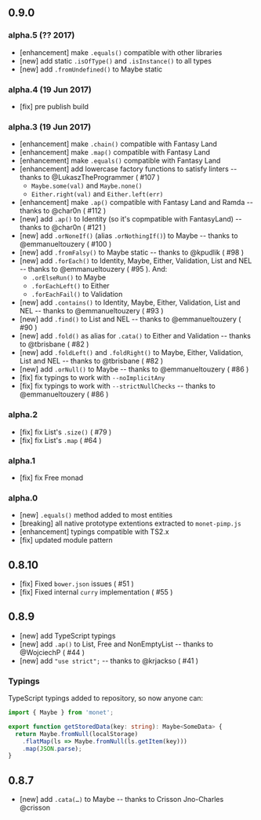 
## 0.9.0

### alpha.5 (?? 2017)

- [enhancement] make `.equals()` compatible with other libraries
- [new] add static `.isOfType()` and `.isInstance()` to all types
- [new] add `.fromUndefined()` to Maybe static

### alpha.4 (19 Jun 2017)

- [fix] pre publish build

### alpha.3 (19 Jun 2017)

- [enhancement] make `.chain()` compatible with Fantasy Land
- [enhancement] make `.map()` compatible with Fantasy Land
- [enhancement] make `.equals()` compatible with Fantasy Land
- [enhancement] add lowercase factory functions to satisfy linters -- thanks to @LukaszTheProgrammer ( #107 )
  - `Maybe.some(val)` and `Maybe.none()`
  - `Either.right(val)` and `Either.left(err)`
- [enhancement] make `.ap()` compatible with Fantasy Land and Ramda -- thanks to @char0n ( #112 )
- [new] add `.ap()` to Identity (so it's copmpatible with FantasyLand) -- thanks to @char0n ( #121 )
- [new] add `.orNoneIf()` (alias `.orNothingIf()`) to Maybe -- thanks to @emmanueltouzery ( #100 )
- [new] add `.fromFalsy()` to Maybe static -- thanks to @kpudlik ( #98 )
- [new] add `.forEach()` to Identity, Maybe, Either, Validation, List and NEL -- thanks to @emmanueltouzery ( #95 ). And:
  - `.orElseRun()` to Maybe
  - `.forEachLeft()` to Either
  - `.forEachFail()` to Validation
- [new] add `.contains()` to Identity, Maybe, Either, Validation, List and NEL -- thanks to @emmanueltouzery ( #93 )
- [new] add `.find()` to List and NEL -- thanks to @emmanueltouzery ( #90 )
- [new] add `.fold()` as alias for `.cata()` to Either and Validation -- thanks to @tbrisbane ( #82 )
- [new] add `.foldLeft()` and `.foldRight()` to Maybe, Either, Validation, List and NEL -- thanks to @tbrisbane ( #82 )
- [new] add `.orNull()` to Maybe -- thanks to @emmanueltouzery ( #86 )
- [fix] fix typings to work with `--noImplicitAny`
- [fix] fix typings to work with `--strictNullChecks` -- thanks to @emmanueltouzery ( #86 )
 
### alpha.2

- [fix] fix List's `.size()` ( #79 )
- [fix] fix List's `.map` ( #64 )

### alpha.1

- [fix] fix Free monad

### alpha.0

- [new] `.equals()` method added to most entities
- [breaking] all native prototype extentions extracted to `monet-pimp.js`
- [enhancement] typings compatible with TS2.x
- [fix] updated module pattern

## 0.8.10

- [fix] Fixed `bower.json` issues ( #51 )
- [fix] Fixed internal `curry` implementation ( #55 )

## 0.8.9

- [new] add TypeScript typings
- [new] add `.ap()` to List, Free and NonEmptyList -- thanks to @WojciechP ( #44 )
- [new] add `"use strict";` -- thanks to @krjackso ( #41 )


### Typings

TypeScript typings added to repository, so now anyone can:

``` typescript
import { Maybe } from 'monet';

export function getStoredData(key: string): Maybe<SomeData> {
  return Maybe.fromNull(localStorage)
    .flatMap(ls => Maybe.fromNull(ls.getItem(key)))
    .map(JSON.parse);
}
```

## 0.8.7

- [new] add `.cata(…)` to Maybe -- thanks to Crisson Jno-Charles @crisson 

